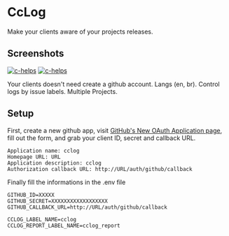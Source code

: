 # CcLog

Make your clients aware of your projects releases.

## Screenshots
<a href="#"><img src="https://cloud.githubusercontent.com/assets/5287262/21198792/d67c3cee-c227-11e6-9540-1b272c8b50a2.png" alt="c-helps"></a>
<a href="#"><img src="https://cloud.githubusercontent.com/assets/5287262/21198945/804d339a-c228-11e6-9d01-5f2cb0cefa39.png" alt="c-helps"></a>

Your clients doesn't need create a github account.
Langs (en, br).
Control logs by issue labels.
Multiple Projects.

## Setup

First, create a new github app, visit [GitHub's New OAuth Application page](https://github.com/settings/applications/new), fill out the form, and grab your client ID, secret and callback URL.

```
Application name: cclog
Homepage URL: URL
Application description: cclog
Authorization callback URL: http://URL/auth/github/callback
```

Finally fill the informations in the .env file

````
GITHUB_ID=XXXXX
GITHUB_SECRET=XXXXXXXXXXXXXXXXXX
GITHUB_CALLBACK_URL=http://URL/auth/github/callback

CCLOG_LABEL_NAME=cclog
CCLOG_REPORT_LABEL_NAME=cclog_report
````